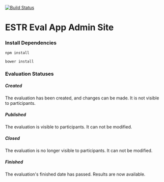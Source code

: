 [![Build Status](https://travis-ci.org/ESTR-eval-app/estr-eval-app-admin.svg?branch=master)](https://travis-ci.org/ESTR-eval-app/estr-eval-app-admin)
# ESTR Eval App Admin Site

### Install Dependencies

```
npm install
```


```
bower install
```

### Evaluation Statuses

##### Created
The evaluation has been created, and changes can be made. It is not visible to participants.

##### Published
The evaluation is visible to participants. It can not be modified.

##### Closed
The evaluation is no longer visible to participants. It can not be modified.

##### Finished
The evaluation's finished date has passed. Results are now available.
